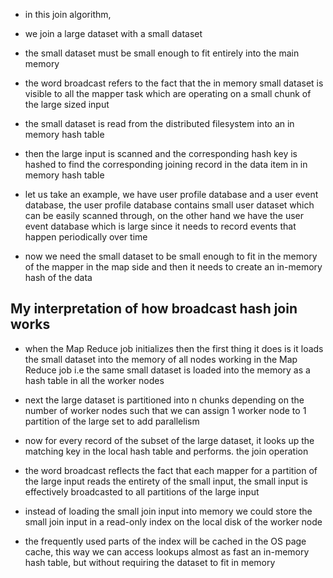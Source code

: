 - in this join algorithm,
- we join a large dataset with a small dataset
- the small dataset must be small enough to fit entirely into the main memory
- the word broadcast refers to the fact that the in memory small dataset is visible to all the mapper task which are operating on a small chunk of the large sized input
- the small dataset is read from the distributed filesystem into an in memory hash table 
- then the large input is scanned and the corresponding hash key is hashed to find the corresponding joining record in the data item in in memory hash table


- let us take an example, we have user profile database and a user event database, the user profile database contains small user dataset which can be easily scanned through, on the other hand we have the user event database which is large since it needs to record events that happen periodically over time
- now we need the small dataset to be small enough to fit in the memory of the mapper in the map side and then it needs to create an in-memory hash of the data


## My interpretation of how broadcast hash join works
- when the Map Reduce job initializes then the first thing it does is it loads the small dataset into the memory of all nodes working in the Map Reduce job i.e the same small dataset is loaded into the memory as a hash table in all the worker nodes 
- next the large dataset is partitioned into n chunks depending on the number of worker nodes such that we can assign 1 worker node to 1 partition of the large set to add parallelism
- now for every record of the subset of the large dataset, it looks up the matching key in the local hash table and performs. the join operation
- the word broadcast reflects the fact that each mapper for a partition of the large input reads the entirety of the small input, the small input is effectively broadcasted to all partitions of the large input

- instead of loading the small join input into memory we could store the small join input in a read-only index on the local disk of the worker node 
- the frequently used parts of the index will be cached in the OS page cache, this way we can access lookups almost as fast an in-memory hash table, but without requiring the dataset to fit in memory